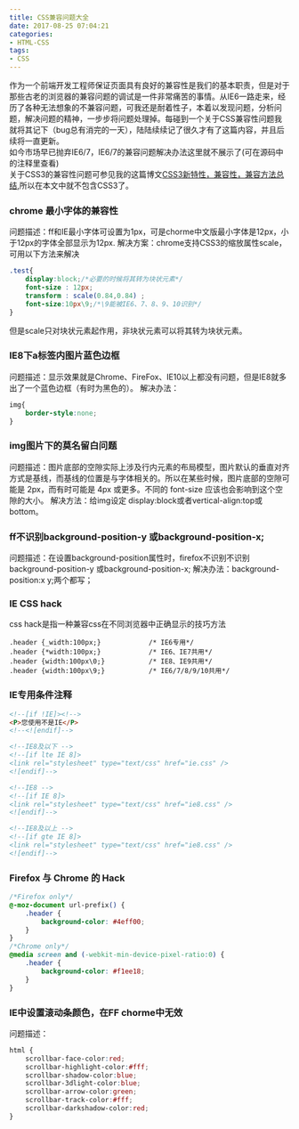 ```yaml
---
title: CSS兼容问题大全
date: 2017-08-25 07:04:21
categories: 
- HTML-CSS
tags: 
- CSS
---
```

作为一个前端开发工程师保证页面具有良好的兼容性是我们的基本职责，但是对于那些古老的浏览器的兼容问题的调试是一件非常痛苦的事情。从IE6一路走来，经历了各种无法想象的不兼容问题，可我还是耐着性子，本着以发现问题，分析问题，解决问题的精神，一步步将问题处理掉。每碰到一个关于CSS兼容性问题我就将其记下（bug总有消完的一天），陆陆续续记了很久才有了这篇内容，并且后续将一直更新。  
如今市场早已抛弃IE6/7，IE6/7的兼容问题解决办法这里就不展示了(可在源码中的注释里查看)  
关于CSS3的兼容性问题可参见我的这篇博文[CSS3新特性，兼容性，兼容方法总结](http://www.jesse131.cn/blog/articles/html-css/css3-new-features-compatibility-compatibility-methods-summary.html),所以在本文中就不包含CSS3了。

<!-- more -->

### chrome 最小字体的兼容性
问题描述：ff和IE最小字体可设置为1px，可是chorme中文版最小字体是12px，小于12px的字体全部显示为12px.
解决方案：chrome支持CSS3的缩放属性scale，可用以下方法来解决
```css
.test{
    display:block;/*必要的时候将其转为块状元素*/
    font-size : 12px;
    transform : scale(0.84,0.84) ;
    font-size:10px\9;/*\9能被IE6、7、8、9、10识别*/
}
```
但是scale只对块状元素起作用，非块状元素可以将其转为块状元素。

### IE8下a标签内图片蓝色边框
问题描述：显示效果就是Chrome、FireFox、IE10以上都没有问题，但是IE8就多出了一个蓝色边框（有时为黑色的）。
解决办法：
```css
img{
    border-style:none;
}
```
### img图片下的莫名留白问题
问题描述：图片底部的空隙实际上涉及行内元素的布局模型，图片默认的垂直对齐方式是基线，而基线的位置是与字体相关的。所以在某些时候，图片底部的空隙可能是 2px，而有时可能是 4px 或更多。不同的 font-size 应该也会影响到这个空隙的大小。
解决方法：给img设定 display:block或者vertical-align:top或bottom。

### ff不识别background-position-y 或background-position-x;
问题描述：在设置background-position属性时，firefox不识别不识别background-position-y 或background-position-x;
解决办法：background-position:x y;两个都写；




### IE CSS hack
css hack是指一种兼容css在不同浏览器中正确显示的技巧方法
```
.header {_width:100px;}            /* IE6专用*/
.header {*width:100px;}            /* IE6、IE7共用*/
.header {width:100px\0;}           /* IE8、IE9共用*/
.header {width:100px\9;}           /* IE6/7/8/9/10共用*/
```

 
### IE专用条件注释
```html
<!--[if !IE]><!-->
<P>您使用不是IE</P>
<!--<![endif]-->

<!--IE8及以下 -->
<!--[if lte IE 8]>
<link rel="stylesheet" type="text/css" href="ie.css" />
<![endif]-->

<!--IE8 -->
<!--[if IE 8]>
<link rel="stylesheet" type="text/css" href="ie8.css" />
<![endif]-->

<!--IE8及以上 -->
<!--[if gte IE 8]>
<link rel="stylesheet" type="text/css" href="ie8.css" />
<![endif]-->
```




### Firefox 与 Chrome 的 Hack
```css
/*Firefox only*/
@-moz-document url-prefix() {
    .header {
        background-color: #4eff00;
    }
}   
/*Chrome only*/
@media screen and (-webkit-min-device-pixel-ratio:0) {
    .header {
        background-color: #f1ee18;
    }
}    
```

### IE中设置滚动条颜色，在FF chorme中无效
问题描述：
```css
html {
    scrollbar-face-color:red;
    scrollbar-highlight-color:#fff;
    scrollbar-shadow-color:blue;
    scrollbar-3dlight-color:blue;
    scrollbar-arrow-color:green;
    scrollbar-track-color:#fff;
    scrollbar-darkshadow-color:red;
}
```






<!-- ### IE67不识别 before/after伪类
.example:before, .example before {}
.example:after, .example after {} 
一个有冒号，一个是空格分隔。前者IE8+及其他现代浏览器；后者为IE6-7准备的。

### a链接的hover状态不起作用。
问题描述：a:hover img{width:300px} 我们想让鼠标hover时，链接里包含的图片宽度变化，这样的样式ie6是不认的，在ie7、ff下才有效果。

### block化的a链接不起作用
问题描述：block化的a链接，其内套absolute层，absolute层内放置img，ie7以下鼠标点击img不会有链接效果，ff chorme下正常。

### IE6/7下不识别display:inline-block
解决方法如下：
让标准浏览器识别display:inline-block;
让ie6/7识别display:inline;来覆盖上面的display:inline-block;然后通过zoom:1;来触发haslayout让inline元素在ie中表现得和inline-block元素一样。
.list1 li{display:inline-block; width:150px; *zoom:1;*display:inline;}
加上*zoom:1;(触发ie6和ie7下的haslayout);
*display:inline(只有ie6和ie7识别);
注：一定要加在display:inline-block;后面。

### IE6下双边距bug。
问题描述：ie6下给浮动容器定义margin-left 或者margin-right 实际效果是数值的2倍。
解决方案：给浮动容器定义display:inline。

### IE6下两个层中间有间隙 
产生条件：当一个与浮动元素相邻的非浮动元素并没有指定具体的高度或宽度时，非浮动元素中的内容会和浮动元素的边界产生3px的空隙。这个空隙只沿着非浮动元素显示。如果非浮动的元素指定了一个具体的宽度或高度，这个时候非浮动元素和浮动元素出现了3px的空隙。
解决办法：第一个浮动元素设置margin-right:-3px;

### IE6下当多个浮动元素中间夹杂着HTML注释语句时，如果浮动元素宽度为100%，则在下一行多显示一个上一行最后一个字符。
解决办法：给所有浮动元素添加display:inline;。

### IE6无法定义1px左右高度的容器 
IE6下这个问题是因为默认的行高造成的
解决方法: overflow:hidden;或 zoom:0.08; 

### IE6下不识别min-width/min-height
解决方法：
(1)：.abc{border:1px blue solid;width:200px;height:200px;}
     html>body .abc{width:auto;height:auto;min-width:200px;min-height:200px;}
(2)：.abc{width:200px;height:200px;_width:200px;_height:200px;}
（因为ie6有一个特征，当定义一个高度时，如果内容超过高度，元素会自动调整高度。）
 

### IE6下z-index不起作用
1）首先讲讲第一种z-index无论设置多高都不起作用情况。这种情况发生的条件有两个：
1、父标签position属性为relative；2、问题标签含有浮动(float)属性。
2）所有浏览器：父标签position属性为relative或absolute时，子标签的absolute属性是相对于父标签而言的。而在IE6下，层级的表现有时候不是看子标签的z-index多高，而要看它们的父标签的z-index谁高谁低。

### IE6下!important
IE789/firefox可以识别!important,看到此语句后就不会在执行第二句
IE6会跳过!important语句（不识别）直接执行第二句
这是一个误区
大家注意一下，IE6只是在某些情况下不识别
例：div{background:red!important} div{background:green}，这时所有浏览器统一解释为背景色red。
 -->